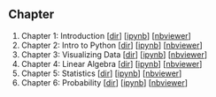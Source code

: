 Chapter
---

1. Chapter 1: Introduction [[dir](./ch01)] [[ipynb](./ch01/ch01.ipynb)] [[nbviewer](http://nbviewer.jupyter.org/github/tuanvu216/data-science-from-scratch/blob/master/my-code/ch01/ch01.ipynb)]
2. Chapter 2: Intro to Python [[dir](./ch02)] [[ipynb](./ch02/ch02%20-%20Intro%20to%20Python.ipynb)] [[nbviewer](http://nbviewer.jupyter.org/github/tuanvu216/data-science-from-scratch/blob/master/my-code/ch02/ch02%20-%20Intro%20to%20Python.ipynb)]
3. Chapter 3: Visualizing Data [[dir](./ch03)] [[ipynb](./ch03/ch03%20-%20Visualizing%20Data.ipynb)] [[nbviewer](http://nbviewer.jupyter.org/github/tuanvu216/data-science-from-scratch/blob/master/my-code/ch03/ch03%20-%20Visualizing%20Data.ipynb)]
4. Chapter 4: Linear Algebra [[dir](./ch04)] [[ipynb](./ch04/ch04.ipynb)] [[nbviewer](http://nbviewer.jupyter.org/github/tuanvu216/data-science-from-scratch/blob/master/my-code/ch04/ch04.ipynb)]
5. Chapter 5: Statistics [[dir](./ch05)] [[ipynb](./ch05/ch05.ipynb)] [[nbviewer](http://nbviewer.jupyter.org/github/tuanvu216/data-science-from-scratch/blob/master/my-code/ch05/ch05.ipynb)]
6. Chapter 6: Probability [[dir](./ch06)] [[ipynb](./ch05/ch06.ipynb)] [[nbviewer](http://nbviewer.jupyter.org/github/tuanvu216/data-science-from-scratch/blob/master/my-code/ch06/ch06.ipynb)]
